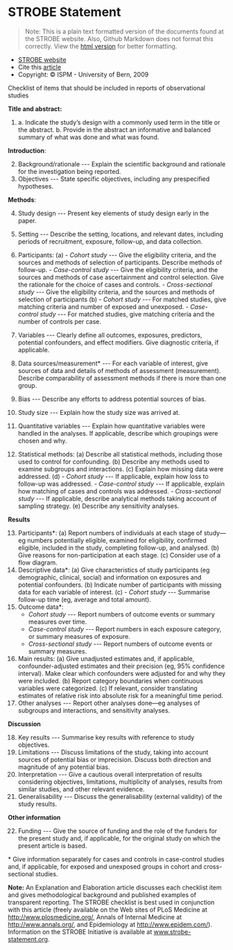 <!-- Note:  -->
# STROBE Statement

> Note: This is a plain text formatted version of the documents found at the STROBE website. Also, Github Markdown does not format this correctly. View the [html version](http://htmlpreview.github.io/?https://github.com/lwjohnst86/scientific-checklists/blob/master/STROBE.html) for better formatting.

- [STROBE website](www.strobe-statement.org)
- Cite this [article](http://dx.doi.org/10.1371/journal.pmed.0040297)
- Copyright: &copy; ISPM - University of Bern, 2009

Checklist of items that should be included in reports of observational studies

**Title and abstract:** 

1.
    a. Indicate the study’s design with a commonly used term in the title or the abstract.
    b. Provide in the abstract an informative and balanced summary of what was done and what was found.
  
**Introduction**:  

2. Background/rationale --- Explain the scientific background and rationale for the investigation being reported.
3. Objectives --- State specific objectives, including any prespecified hypotheses.

**Methods**: 

4. Study design --- Present key elements of study design early in the paper.
5. Setting --- Describe the setting, locations, and relevant dates, including periods of recruitment, exposure, follow-up, and data collection.
6. Participants:
    (a)  - *Cohort study* --- Give the eligibility criteria, and the sources and methods of selection of participants. Describe methods of follow-up.
         - *Case-control study* --- Give the eligibility criteria, and the sources and methods of case ascertainment and control selection. Give the rationale for the choice of cases and controls.
         - *Cross-sectional study* --- Give the eligibility criteria, and the sources and methods of selection of participants
    (b)  - *Cohort study* --- For matched studies, give matching criteria and number of exposed and unexposed.
         - *Case-control study* --- For matched studies, give matching criteria and the number of controls per case.
        
7. Variables --- Clearly define all outcomes, exposures, predictors, potential confounders, and effect modifiers. Give diagnostic criteria, if applicable.
8. Data sources/measurement* --- For each variable of interest, give sources of data and details of methods of assessment (measurement). Describe comparability of assessment methods if there is more than one group.
9. Bias --- Describe any efforts to address potential sources of bias.
10. Study size --- Explain how the study size was arrived at.
11. Quantitative variables --- Explain how quantitative variables were handled in the analyses. If applicable, describe which groupings were chosen and why.
12. Statistical methods:
    (a) Describe all statistical methods, including those used to control for confounding.
    (b) Describe any methods used to examine subgroups and interactions.
    (c) Explain how missing data were addressed.
    (d) - *Cohort study* --- If applicable, explain how loss to follow-up was addressed.
        - *Case-control study* --- If applicable, explain how matching of cases and controls was addressed.
        - *Cross-sectional study* --- If applicable, describe analytical methods taking account of sampling strategy.
    (e) Describe any sensitivity analyses.

**Results**

13. Participants*:
    (a) Report numbers of individuals at each stage of study—eg numbers potentially eligible, examined for eligibility, confirmed eligible, included in the study, completing follow-up, and analysed.
    (b) Give reasons for non-participation at each stage.
    (c) Consider use of a flow diagram.
14. Descriptive data*:
    (a) Give characteristics of study participants (eg demographic, clinical, social) and information on exposures and potential confounders.
    (b) Indicate number of participants with missing data for each variable of interest.
    (c) - *Cohort study* --- Summarise follow-up time (eg, average and total amount).
15. Outcome data*:
    - *Cohort study* --- Report numbers of outcome events or summary measures over time.
    - *Case-control study* --- Report numbers in each exposure category, or summary measures of exposure.
    - *Cross-sectional study* --- Report numbers of outcome events or summary measures.
16. Main results:
    (a) Give unadjusted estimates and, if applicable, confounder-adjusted estimates and their precision (eg, 95% confidence interval). Make clear which confounders were adjusted for and why they were included.
    (b) Report category boundaries when continuous variables were categorized.
    (c) If relevant, consider translating estimates of relative risk into absolute risk for a meaningful time period.
17. Other analyses --- Report other analyses done—eg analyses of subgroups and interactions, and sensitivity analyses.

**Discussion**

18. Key results --- Summarise key results with reference to study objectives.
19. Limitations --- Discuss limitations of the study, taking into account sources of potential bias or imprecision. Discuss both direction and magnitude of any potential bias.
20. Interpretation --- Give a cautious overall interpretation of results considering objectives, limitations, multiplicity of analyses, results from similar studies, and other relevant evidence.
21. Generalisability --- Discuss the generalisability (external validity) of the study results.

**Other information**

22. Funding --- Give the source of funding and the role of the funders for the present study and, if applicable, for the original study on which the present article is based.

\* Give information separately for cases and controls in case-control studies and, if applicable, for exposed and unexposed groups in cohort and cross-sectional studies.

**Note:** An Explanation and Elaboration article discusses each checklist item and gives methodological background and published examples of transparent reporting. The STROBE checklist is best used in conjunction with this article (freely available on the Web sites of PLoS Medicine at http://www.plosmedicine.org/, Annals of Internal Medicine at http://www.annals.org/, and Epidemiology at http://www.epidem.com/). Information on the STROBE Initiative is available at www.strobe-statement.org.
